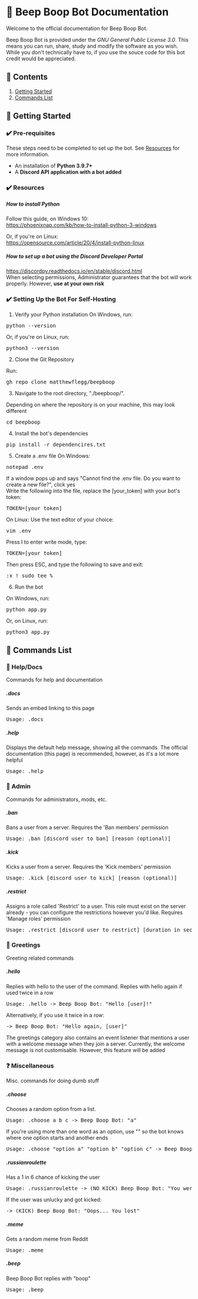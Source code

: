 # 🤖 Beep Boop Bot Documentation
Welcome to the official documentation for Beep Boop Bot.

Beep Boop Bot is provided under the *GNU General Public License 3.0*. This means you can run, share, study and modify the software as you wish. While you don't technically have to, if you use the souce code for this bot credit would be appreciated.

## 📒 Contents

1. [Getting Started](#🚀GettingStarted)
2. [Commands List](#📕CommandsList)

## 🚀 Getting Started

### ✔️ Pre-requisites
These steps need to be completed to set up the bot.
See [Resources](#✔️Resources) for more information.

* An installation of **Python 3.9.7+**
* A **Discord API application with a bot added**

### ✔️ Resources

##### How to install Python         
Follow this guide, on Windows 10:       
https://phoenixnap.com/kb/how-to-install-python-3-windows       

Or, if you're on Linux:     
https://opensource.com/article/20/4/install-python-linux            

##### How to set up a bot using the Discord Developer Portal
https://discordpy.readthedocs.io/en/stable/discord.html         
When selecting permissions, Administrator guarantees that the bot will work properly. However, **use at your own risk**

### ✔️ Setting Up the Bot For Self-Hosting

1. Verify your Python installation
On Windows, run:
<pre>python --version</pre>
Or, if you're on Linux, run:
<pre>python3 --version</pre>
2. Clone the Git Repository           

Run:
<pre>gh repo clone matthewflegg/beepboop</pre>
3. Navigate to the root directory, "./beepboop/".         

Depending on where the repository is on your machine, this may look different
<pre>cd beepboop</pre>
4. Install the bot's dependencies
<pre>pip install -r dependencires.txt</pre>
5. Create a .env file
On Windows:
<pre>notepad .env</pre>
If a window pops up and says "Cannot find the .env file. Do you want to create a new file?", click yes           
Write the following into the file, replace the [your_token] with your bot's token:
<pre>TOKEN=[your_token]</pre> 
On Linux:
Use the text editor of your choice:
<pre>vim .env</pre>
Press I to enter write mode, type:
<pre>TOKEN=[your_token]</pre>
Then press ESC, and type the following to save and exit:
<pre>:x ! sudo tee %</pre>
6. Run the bot         

On Windows, run:
<pre>python app.py</pre>
Or, on Linux, run:
<pre>python3 app.py</pre>

## 📕 Commands List

### 📄 Help/Docs
Commands for help and documentation

##### .docs
Sends an embed linking to this page
<pre>Usage: .docs</pre>

##### .help
Displays the default help message, showing all the commands. The official documentation (this page) is recommended, however, as it's a lot more helpful
<pre>Usage: .help</pre>

### 📢 Admin
Commands for administrators, mods, etc.

##### .ban
Bans a user from a server. Requires the 'Ban members' permission
<pre>Usage: .ban [discord user to ban] [reason (optional)]</pre>

##### .kick
Kicks a user from a server. Requires the 'Kick members' permission
<pre>Usage: .kick [discord user to kick] [reason (optional)]</pre>

##### .restrict
Assigns a role called 'Restrict' to a user. This role must exist on the server already - you can configure the restrictions however you'd like. Requires 'Manage roles' permission
<pre>Usage: .restrict [discord user to restrict] [duration in seconds]</pre>

### 👋 Greetings
Greeting related commands

##### .hello
Replies with hello to the user of the command. Replies with hello again if used twice in a row
<pre>Usage: .hello -> Beep Boop Bot: "Hello [user]!"</pre>
Alternatively, if you use it twice in a row:
<pre>-> Beep Boop Bot: "Hello again, [user]"</pre>

The greetings category also contains an event listener that mentions a user with a welcome message when they join a server. Currently, the welcome message is not customisable. However, this feature will be added

### ❓ Miscellaneous
Misc. commands for doing dumb stuff

##### .choose
Chooses a random option from a list.
<pre>Usage: .choose a b c -> Beep Boop Bot: "a"</pre>
If you're using more than one word as an option, use "" so the bot knows where one option starts and another ends
<pre>Usage: .choose "option a" "option b" "option c" -> Beep Boop Bot: option c</pre>

##### .russianroulette
Has a 1 in 6 chance of kicking the user
<pre>Usage: .russianroulette -> (NO KICK) Beep Boop Bot: "You were lucky... This time ;)"</pre>
If the user was unlucky and got kicked:
<pre>-> (KICK) Beep Boop Bot: "Oops... You lost"</pre>

##### .meme
Gets a random meme from Reddit
<pre>Usage: .meme</pre>

##### .beep
Beep Boop Bot replies with "boop"
<pre>Usage: .beep</pre>
